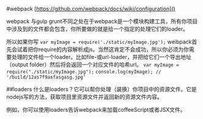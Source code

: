 #webpack
[https://github.com/webpack/docs/wiki/configuration]()

webpack 与gulp grunt不同之处在于webpack是一个模块构建工具，所有你项目中涉及到的文件都会包含，你所要做的就是给一个指定的处理它们的loader。

所以如果你写
`var myImage = require('./static/myImage.jpg');`
weibpack首先会试着把你require的内容解析成js。当然这肯定不会成功，所以你必须为你需要处理的文件给一个loader。比如file-或url-loader，并把给它们一个导出地址（output folder）然后将会返回一个对应文件的哈希url。
`var myImage = require("./static/myImage.jpg");`
`console.log(myImage); // '/build/12as7f9asfasgasg.jpg'`

##loaders
什么是loaders？它可以帮你处理（装换）你项目中的资源文件。它是nodejs写的方法，获取项目里资源文件并返回新的资源文件内容。

例如，你可以使用loaders告诉webpack来加载coffeeScript或者JSX文件。

